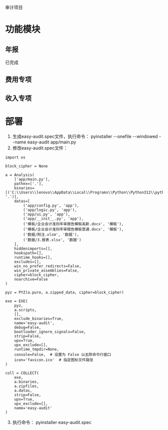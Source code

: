 
审计项目
# 功能模块
## 年报
已完成
## 费用专项
## 收入专项

# 部署

1. 生成easy-audit.spec文件，执行命令： pyinstaller --onefile --windowed --name easy-audit app/main.py
2. 修改easy-audit.spec文件：  

```
import os

block_cipher = None

a = Analysis(
    ['app/main.py'],
    pathex=['.'],
    binaries=[('C:\\Users\\lenovo\\AppData\\Local\\Programs\\Python\\Python312\\python312.dll', '.')],
    datas=[
        ('app/config.py', 'app'),
        ('app/logic.py', 'app'),
        ('app/ui.py', 'app'),
        ('app/__init__.py', 'app'),
        ('模板/企业会计准则年审报告模板高新.docx', '模板'),
        ('模板/企业会计准则年审报告模板普通.docx', '模板'),
        ('数据/附注.xlsm', '数据'),
        ('数据/3.报表.xlsx', '数据')
    ],
    hiddenimports=[],
    hookspath=[],
    runtime_hooks=[],
    excludes=[],
    win_no_prefer_redirects=False,
    win_private_assemblies=False,
    cipher=block_cipher,
    noarchive=False
)

pyz = PYZ(a.pure, a.zipped_data, cipher=block_cipher)

exe = EXE(
    pyz,
    a.scripts,
    [],
    exclude_binaries=True,
    name='easy-audit',
    debug=False,
    bootloader_ignore_signals=False,
    strip=False,
    upx=True,
    upx_exclude=[],
    runtime_tmpdir=None,
    console=False,  # 设置为 False 以去除命令行窗口
    icon='favicon.ico'  # 指定图标文件路径
)

coll = COLLECT(
    exe,
    a.binaries,
    a.zipfiles,
    a.datas,
    strip=False,
    upx=True,
    upx_exclude=[],
    name='easy-audit'
)
```

3. 执行命令：
pyinstaller easy-audit.spec
